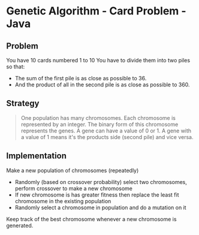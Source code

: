 # Genetic Algorithm - Card Problem - Java

## Problem

You have 10 cards numbered 1 to 10
You have to divide them into two piles so that:
 - The sum of the first pile is as close as possible to 36.
 - And the product of all in the second pile is as close as possible to 360.

 
## Strategy

>One population has many chromosomes.
Each chromosome is represented by an integer.
The binary form of this chromosome represents the genes.
A gene can have a value of 0 or 1.
A gene with a value of 1 means it's the products side (second pile) and vice versa.


## Implementation
Make a new population of chromosomes (repeatedly)
- Randomly (based on crossover probability) select two chromosomes, perform crossover to make a new chromosome
- If new chromosome is has greater fitness then replace the least fit chromosome in the existing population
- Randomly select a chromosome in population and do a mutation on it
		
Keep track of the best chromosome whenever a new chromosome is generated.